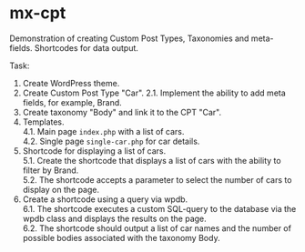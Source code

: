 # mx-cpt
Demonstration of creating Custom Post Types, Taxonomies and meta-fields. Shortcodes for data output.

Task:

1. Create WordPress theme.
2. Create Custom Post Type "Car".
   2.1. Implement the ability to add meta fields, for example, Brand.
3. Create taxonomy "Body" and link it to the CPT "Car".
4. Templates.  
   4.1. Main page `index.php` with a list of cars.  
   4.2. Single page `single-car.php` for car details.  
5. Shortcode for displaying a list of cars.  
   5.1. Create the shortcode that displays a list of cars with the ability to filter by Brand.  
   5.2. The shortcode accepts a parameter to select the number of cars to display on the page.  
6. Create a shortcode using a query via wpdb.  
   6.1. The shortcode executes a custom SQL-query to the database via the wpdb class and displays the results on the page.  
   6.2. The shortcode should output a list of car names and the number of possible bodies associated with the taxonomy Body.
